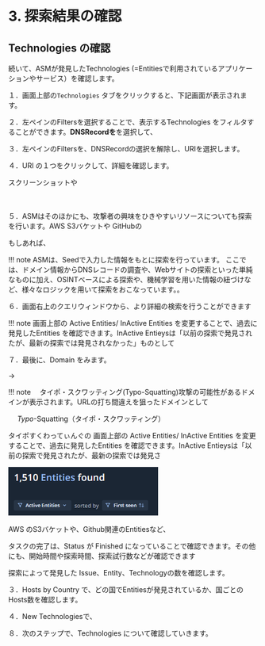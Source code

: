 # 3. 探索結果の確認

## Technologies の確認

続いて、ASMが発見したTechnologies (=Entitiesで利用されているアプリケーションやサービス）を確認します。

１．画面上部の`Technologies` タブをクリックすると、下記画面が表示されます。

２．左ペインのFiltersを選択することで、表示するTechnologies をフィルタすることができます。**DNSRecordを**を選択して、

３．左ペインのFiltersを、DNSRecordの選択を解除し、URIを選択します。

４．URI の１つをクリックして、詳細を確認します。

スクリーンショットや

　

５．ASMはそのほかにも、攻撃者の興味をひきやすいリソースについても探索を行います。AWS S3バケットや GitHubの

もしあれば、

!!! note
 ASMは、Seedで入力した情報をもとに探索を行っています。
ここでは、ドメイン情報からDNSレコードの調査や、Webサイトの探索といった単純なものに加え、OSINTベースによる探索や、機械学習を用いた情報の紐づけなど、様々なロジックを用いて探索をおこなっています。。

６．画面右上のクエリウィンドウから、より詳細の検索を行うことができます

!!! note
 画面上部の Active Entities/ InActive Entities を変更することで、過去に発見したEntities を確認できます。InActive Entieysは「以前の探索で発見されたが、最新の探索では発見されなかった」ものとして

７．最後に、Domain をみます。

→

!!! note
　タイポ・スクワッティング(Typo-Squatting)攻撃の可能性があるドメインが表示されます。URLの打ち間違えを狙ったドメインとして

　
*Typo*-Squatting（タイポ・スクワッティング）

タイポすくわってぃんぐの 
画面上部の Active Entities/ InActive Entities を変更することで、過去に発見したEntities を確認できます。InActive Entieysは「以前の探索で発見されたが、最新の探索では発見さ

![](images/2022-08-08-13-54-07-image.png)

AWS のS3バケットや、Github関連のEntitiesなど、

タスクの完了は、Status が Finished になっていることで確認できます。その他にも、開始時間や探索時間、探索試行数などが確認できます

探索によって発見した Issue、Entity、Technologyの数を確認します。

３．Hosts by Country で、どの国でEntitiesが発見されているか、国ごとのHosts数を確認します。

４．New Technologiesで、

８．次のステップで、Technologies について確認していきます。
